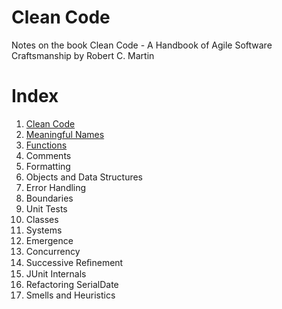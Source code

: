 # Clean Code
Notes on the book Clean Code - A Handbook of Agile Software Craftsmanship by Robert C. Martin

# Index

1. [Clean Code](https://github.com/tripleY2014/clean-code/blob/jungining/notebook/chap1-clean-code.md)
2. [Meaningful Names](https://github.com/tripleY2014/clean-code/blob/jungining/notebook/chap2-meaningful-name.md)
3. [Functions](https://github.com/tripleY2014/clean-code/blob/jungining/notebook/chap3-functions.md)
4. Comments
5. Formatting
6. Objects and Data Structures
7. Error Handling
8. Boundaries
9. Unit Tests
10. Classes
11. Systems
12. Emergence
13. Concurrency
14. Successive Reﬁnement
15. JUnit Internals
16. Refactoring SerialDate
17. Smells and Heuristics
